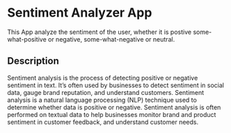 # Sentiment Analyzer App
This App analyze the sentiment of the user, whether it is postive some-what-positive or negative, some-what-negative or neutral.

## Description
Sentiment analysis is the process of detecting positive or negative sentiment in text. It’s often used by businesses to detect sentiment in social data, gauge brand reputation, and understand customers. Sentiment analysis is a natural language processing (NLP) technique used to determine whether data is positive or negative. Sentiment analysis is often performed on textual data to help businesses monitor brand and product sentiment in customer feedback, and understand customer needs.
